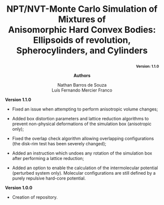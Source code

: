 # <p align="center">NPT/NVT-Monte Carlo Simulation of Mixtures of <br>Anisomorphic Hard Convex Bodies: <br>Ellipsoids of revolution, Spherocylinders, and Cylinders</p>
<p align="right"><b><sub>Version: 1.1.0</sub></b></p>

<p align="center"><b>Authors</b></p>
<p align="center">
Nathan Barros de Souza<br>
Luís Fernando Mercier Franco<br></p>

**Version 1.1.0**

- Fixed an issue when attempting to perform anisotropic volume changes;

- Added box distortion parameters and lattice reduction algorithms to prevent non-physical deformations of the simulation box (anisotropic only);

- Fixed the overlap check algorithm allowing overlapping configurations (the disk-rim test has been severely changed);

- Added an instruction which undoes any rotation of the simulation box after performing a lattice reduction;

- Added an option to enable the calculation of the intermolecular potential (perturbed system only). Molecular configurations are still defined by a purely repulsive hard-core potential.

**Version 1.0.0**

- Creation of repository.

